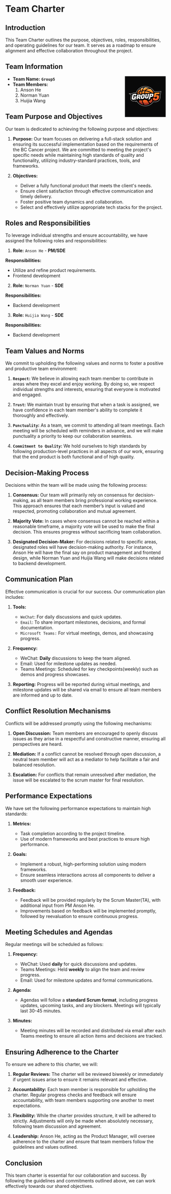 # Team Charter

## Introduction

This Team Charter outlines the purpose, objectives, roles, responsibilities, and operating guidelines for our team. It serves as a roadmap to ensure alignment and effective collaboration throughout the project.

## Team Information

<img src="Resources/team.png" alt="Team Logo" height="128" width="128" align="right">

- **Team Name:** **`Group5`**
- **Team Members:**
  1. Anson He
  2. Norman Yuan
  3. Huijia Wang

## Team Purpose and Objectives

Our team is dedicated to achieving the following purpose and objectives:

1. **Purpose:** Our team focuses on delivering a full-stack solution and ensuring its successful implementation based on the requirements of the BC Cancer project. We are committed to meeting the project's specific needs while maintaining high standards of quality and functionality, utilizing industry-standard practices, tools, and frameworks.
  
2. **Objectives:**

   - Deliver a fully functional product that meets the client's needs.
   - Ensure client satisfaction through effective communication and timely delivery.
   - Foster positive team dynamics and collaboration.
   - Select and effectively utilize appropriate tech stacks for the project.

## Roles and Responsibilities

To leverage individual strengths and ensure accountability, we have assigned the following roles and responsibilities:

1. **Role:** `Anson He` - **PM/SDE**

**Responsibilities:**

- Utilize and refine product requirements.
- Frontend development

2. **Role:** `Norman Yuan` - **SDE**

**Responsibilities:**

- Backend development

3. **Role:** `Huijia Wang` - **SDE**

**Responsibilities:**

- Backend development


## Team Values and Norms

We commit to upholding the following values and norms to foster a positive and productive team environment:

1. **`Respect`:** We believe in allowing each team member to contribute in areas where they excel and enjoy working. By doing so, we respect individual strengths and interests, ensuring that everyone is motivated and engaged.

2. **`Trust`:** We maintain trust by ensuring that when a task is assigned, we have confidence in each team member's ability to complete it thoroughly and effectively.

3. **`Punctuality`:** As a team, we commit to attending all team meetings. Each meeting will be scheduled with reminders in advance, and we will make punctuality a priority to keep our collaboration seamless.

4. **`Commitment to Quality`:** We hold ourselves to high standards by following production-level practices in all aspects of our work, ensuring that the end product is both functional and of high quality.

## Decision-Making Process

Decisions within the team will be made using the following process:

1. **Consensus:** Our team will primarily rely on consensus for decision-making, as all team members bring professional working experience. This approach ensures that each member’s input is valued and respected, promoting collaboration and mutual agreement.

2. **Majority Vote:** In cases where consensus cannot be reached within a reasonable timeframe, a majority vote will be used to make the final decision. This ensures progress without sacrificing team collaboration.

3. **Designated Decision-Maker:** For decisions related to specific areas, designated roles will have decision-making authority. For instance, Anson He will have the final say on product management and frontend design, while Norman Yuan and Huijia Wang will make decisions related to backend development.

## Communication Plan

Effective communication is crucial for our success. Our communication plan includes:

1. **Tools:**

   - `WeChat`: For daily discussions and quick updates.
   - `Email`: To share important milestones, decisions, and formal documentation.
   - `Microsoft Teams:` For virtual meetings, demos, and showcasing progress.

2. **Frequency:**

   - WeChat: **Daily** discussions to keep the team aligned.
   - Email: Used for milestone updates as needed.
   - Teams Meetings: Scheduled for key checkpoints(weekly) such as demos and progress showcases.

3. **Reporting:** Progress will be reported during virtual meetings, and milestone updates will be shared via email to ensure all team members are informed and up to date.

## Conflict Resolution Mechanisms

Conflicts will be addressed promptly using the following mechanisms:

1. **Open Discussion:** Team members are encouraged to openly discuss issues as they arise in a respectful and constructive manner, ensuring all perspectives are heard.

2. **Mediation:** If a conflict cannot be resolved through open discussion, a neutral team member will act as a mediator to help facilitate a fair and balanced resolution.

3. **Escalation:** For conflicts that remain unresolved after mediation, the issue will be escalated to the scrum master for final resolution.

## Performance Expectations

We have set the following performance expectations to maintain high standards:

1. **Metrics:**

   - Task completion according to the project timeline.
   - Use of modern frameworks and best practices to ensure high performance.

2. **Goals:**

   - Implement a robust, high-performing solution using modern frameworks.
   - Ensure seamless interactions across all components to deliver a smooth user experience.

3. **Feedback:**
   - Feedback will be provided regularly by the Scrum Master(TA), with additional input from PM Anson He.
   - Improvements based on feedback will be implemented promptly, followed by reevaluation to ensure continuous progress.

## Meeting Schedules and Agendas

Regular meetings will be scheduled as follows:

1. **Frequency:**

   - WeChat: Used **daily** for quick discussions and updates.
   - Teams Meetings: Held **weekly** to align the team and review progress.
   - Email: Used for milestone updates and formal communications.

2. **Agenda:**

   - Agendas will follow a **standard Scrum format**, including progress updates, upcoming tasks, and any blockers. Meetings will typically last 30-45 minutes.

3. **Minutes:**

   - Meeting minutes will be recorded and distributed via email after each Teams meeting to ensure all action items and decisions are tracked.

## Ensuring Adherence to the Charter

To ensure we adhere to this charter, we will:

1. **Regular Reviews:** The charter will be reviewed biweekly or immediately if urgent issues arise to ensure it remains relevant and effective.

2. **Accountability:** Each team member is responsible for upholding the charter. Regular progress checks and feedback will ensure accountability, with team members supporting one another to meet expectations.

3. **Flexibility:** While the charter provides structure, it will be adhered to strictly. Adjustments will only be made when absolutely necessary, following team discussion and agreement.

4. **Leadership:** Anson He, acting as the Product Manager, will oversee adherence to the charter and ensure that team members follow the guidelines and values outlined.

## Conclusion

This team charter is essential for our collaboration and success. By following the guidelines and commitments outlined above, we can work effectively towards our shared objectives.
